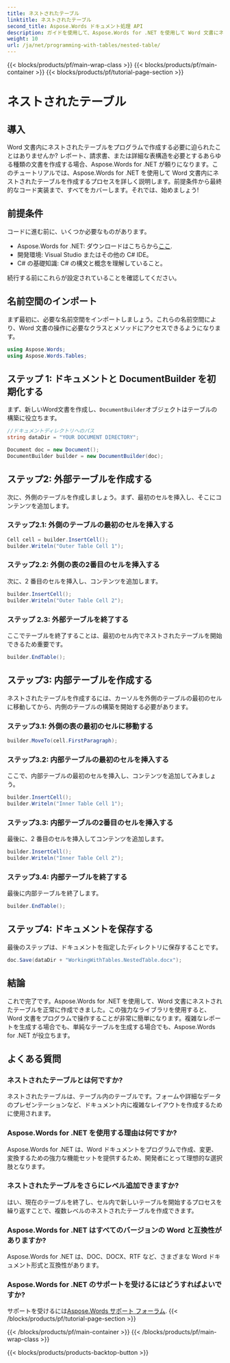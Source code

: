 ```yaml
---
title: ネストされたテーブル
linktitle: ネストされたテーブル
second_title: Aspose.Words ドキュメント処理 API
description: ガイドを使用して、Aspose.Words for .NET を使用して Word 文書にネストされたテーブルを作成する方法を学びます。複雑なドキュメント レイアウトをプログラムで生成するのに最適です。
weight: 10
url: /ja/net/programming-with-tables/nested-table/
---
```


{{< blocks/products/pf/main-wrap-class >}}
{{< blocks/products/pf/main-container >}}
{{< blocks/products/pf/tutorial-page-section >}}

# ネストされたテーブル

## 導入

Word 文書内にネストされたテーブルをプログラムで作成する必要に迫られたことはありませんか? レポート、請求書、または詳細な表構造を必要とするあらゆる種類の文書を作成する場合、Aspose.Words for .NET が頼りになります。このチュートリアルでは、Aspose.Words for .NET を使用して Word 文書内にネストされたテーブルを作成するプロセスを詳しく説明します。前提条件から最終的なコード実装まで、すべてをカバーします。それでは、始めましょう!

## 前提条件

コードに進む前に、いくつか必要なものがあります。

-  Aspose.Words for .NET: ダウンロードはこちらから[ここ](https://releases.aspose.com/words/net/).
- 開発環境: Visual Studio またはその他の C# IDE。
- C# の基礎知識: C# の構文と概念を理解していること。

続行する前にこれらが設定されていることを確認してください。

## 名前空間のインポート

まず最初に、必要な名前空間をインポートしましょう。これらの名前空間により、Word 文書の操作に必要なクラスとメソッドにアクセスできるようになります。

```csharp
using Aspose.Words;
using Aspose.Words.Tables;
```

## ステップ 1: ドキュメントと DocumentBuilder を初期化する

まず、新しいWord文書を作成し、`DocumentBuilder`オブジェクトはテーブルの構築に役立ちます。

```csharp
//ドキュメントディレクトリへのパス
string dataDir = "YOUR DOCUMENT DIRECTORY";

Document doc = new Document();
DocumentBuilder builder = new DocumentBuilder(doc);
```

## ステップ2: 外部テーブルを作成する

次に、外側のテーブルを作成しましょう。まず、最初のセルを挿入し、そこにコンテンツを追加します。

### ステップ2.1: 外側のテーブルの最初のセルを挿入する

```csharp
Cell cell = builder.InsertCell();
builder.Writeln("Outer Table Cell 1");
```

### ステップ2.2: 外側の表の2番目のセルを挿入する

次に、2 番目のセルを挿入し、コンテンツを追加します。

```csharp
builder.InsertCell();
builder.Writeln("Outer Table Cell 2");
```

### ステップ 2.3: 外部テーブルを終了する

ここでテーブルを終了することは、最初のセル内でネストされたテーブルを開始できるため重要です。

```csharp
builder.EndTable();
```

## ステップ3: 内部テーブルを作成する

ネストされたテーブルを作成するには、カーソルを外側のテーブルの最初のセルに移動してから、内側のテーブルの構築を開始する必要があります。

### ステップ3.1: 外側の表の最初のセルに移動する

```csharp
builder.MoveTo(cell.FirstParagraph);
```

### ステップ3.2: 内部テーブルの最初のセルを挿入する

ここで、内部テーブルの最初のセルを挿入し、コンテンツを追加してみましょう。

```csharp
builder.InsertCell();
builder.Writeln("Inner Table Cell 1");
```

### ステップ3.3: 内部テーブルの2番目のセルを挿入する

最後に、2 番目のセルを挿入してコンテンツを追加します。

```csharp
builder.InsertCell();
builder.Writeln("Inner Table Cell 2");
```

### ステップ3.4: 内部テーブルを終了する

最後に内部テーブルを終了します。

```csharp
builder.EndTable();
```

## ステップ4: ドキュメントを保存する

最後のステップは、ドキュメントを指定したディレクトリに保存することです。

```csharp
doc.Save(dataDir + "WorkingWithTables.NestedTable.docx");
```

## 結論

これで完了です。Aspose.Words for .NET を使用して、Word 文書にネストされたテーブルを正常に作成できました。この強力なライブラリを使用すると、Word 文書をプログラムで操作することが非常に簡単になります。複雑なレポートを生成する場合でも、単純なテーブルを生成する場合でも、Aspose.Words for .NET が役立ちます。

## よくある質問

### ネストされたテーブルとは何ですか?

ネストされたテーブルは、テーブル内のテーブルです。フォームや詳細なデータのプレゼンテーションなど、ドキュメント内に複雑なレイアウトを作成するために使用されます。

### Aspose.Words for .NET を使用する理由は何ですか?

Aspose.Words for .NET は、Word ドキュメントをプログラムで作成、変更、変換するための強力な機能セットを提供するため、開発者にとって理想的な選択肢となります。

### ネストされたテーブルをさらにレベル追加できますか?

はい、現在のテーブルを終了し、セル内で新しいテーブルを開始するプロセスを繰り返すことで、複数レベルのネストされたテーブルを作成できます。

### Aspose.Words for .NET はすべてのバージョンの Word と互換性がありますか?

Aspose.Words for .NET は、DOC、DOCX、RTF など、さまざまな Word ドキュメント形式と互換性があります。

### Aspose.Words for .NET のサポートを受けるにはどうすればよいですか?

サポートを受けるには[Aspose.Words サポート フォーラム](https://forum.aspose.com/c/words/8).
{{< /blocks/products/pf/tutorial-page-section >}}

{{< /blocks/products/pf/main-container >}}
{{< /blocks/products/pf/main-wrap-class >}}

{{< blocks/products/products-backtop-button >}}
